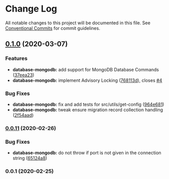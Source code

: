 # Change Log

All notable changes to this project will be documented in this file.
See [Conventional Commits](https://conventionalcommits.org) for commit guidelines.

## [0.1.0](https://github.com/Synor/synor/compare/@synor/database-mongodb@0.0.11...@synor/database-mongodb@0.1.0) (2020-03-07)


### Features

* **database-mongodb:** add support for MongoDB Database Commands ([37eea23](https://github.com/Synor/synor/commit/37eea2368cc6c7f0a3809e629f723feb4b62dbf2))
* **database-mongodb:** implement Advisory Locking ([768113d](https://github.com/Synor/synor/commit/768113dcbd56ced5ad6fbf2f317d0602f2754c64)), closes [#4](https://github.com/Synor/synor/issues/4)

### Bug Fixes

* **database-mongodb:** fix and add tests for src/utils/get-config ([964e681](https://github.com/Synor/synor/commit/964e681b29f7c3b920fc32aa5fffa0269c8bc9e7))
* **database-mongodb:** tweak ensure migration record collection handling ([2f54aad](https://github.com/Synor/synor/commit/2f54aad72415659ad8a8be577b4ce3454ae312e3))



### [0.0.11](https://github.com/Synor/synor/compare/@synor/database-mongodb@0.0.1...@synor/database-mongodb@0.0.11) (2020-02-26)


### Bug Fixes

* **database-mongodb:** do not throw if port is not given in the connection string ([65124a8](https://github.com/Synor/synor/commit/65124a8331d23954fbc8ad9e33b66d7139891358))



### 0.0.1 (2020-02-25)

